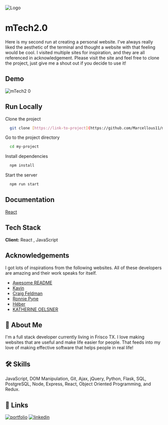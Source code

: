 
![Logo](https://user-images.githubusercontent.com/31599945/228702328-a7b2c256-6cb3-4e9f-8b6f-a8d04cb414e3.png)

# mTech2.0

Here is my second run at creating a personal website. I've always really liked the aesthetic of the terminal and thought a website with that feeling would be cool. I visited multiple sites for inspiration, and they are all referenced in acknowledgement. Please visit the site and feel free to clone the project, just give me a shout out if you decide to use it!


## Demo

![mTech2 0](https://user-images.githubusercontent.com/31599945/228702879-1861d04b-f2a4-41cd-a78b-a45882fd573b.gif)



## Run Locally

Clone the project

```bash
  git clone [https://link-to-project](https://github.com/Marcellous11/mTech2.0.git)
```

Go to the project directory

```bash
  cd my-project
```

Install dependencies

```bash
  npm install
```

Start the server

```bash
  npm run start
```


## Documentation

[React](https://react.dev/reference/react)

## Tech Stack

**Client:** React , JavaScript

## Acknowledgements

I got lots of inspirations from the following websites. All of these developers are amazing and their work speaks for itself. 
 - [Awesome README](https://github.com/matiassingers/awesome-readme)
 - [Kavin](https://www.kavin.me/)
 - [Craig Feldman](https://craigfeldman.com/)
 - [Ronnie Pyne](http://www.ronniepyne.com/)
 - [Héber](https://heberleonard2.github.io/terminal-style-portfolio-page/)
 - [KATHERINE OELSNER](https://www.katherineoelsner.com/)

## 🚀 About Me
I'm a full stack developer currently living in Frisco TX. I love making websites that are useful and make life easier for people. That feeds into my love of making effective software that helps people in real life!

## 🛠 Skills
JavaScript, DOM Manipulation, Git, Ajax, jQuery, Python, Flask, SQL, PostgreSQL, Node, Express, React, Object Oriented Programming, and Redux.

## 🔗 Links
[![portfolio](https://img.shields.io/badge/my_portfolio-000?style=for-the-badge&logo=ko-fi&logoColor=white)](https://marcellous.tech/)
[![linkedin](https://img.shields.io/badge/linkedin-0A66C2?style=for-the-badge&logo=linkedin&logoColor=white)](https://www.linkedin.com/in/m-curtis-jr/)
